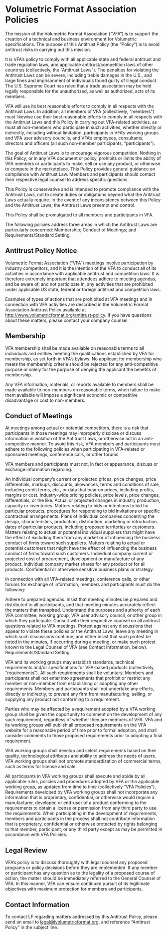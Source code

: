 # Volumetric Format Association Policies

The mission of the Volumetric Format Association (“VFA”) is to support the creation of a technical and business environment for Volumetric specifications.  The purpose of this Antitrust Policy (the “Policy”) is to avoid antitrust risks in carrying out this mission.

It is VFA’s policy to comply with all applicable state and federal antitrust and trade regulation laws, and applicable antitrust/competition laws of other countries (collectively, the “Antitrust Laws”).  The penalties for violating the Antitrust Laws can be severe, including treble damages in the U.S., and large fines and imprisonment of individuals found guilty of illegal conduct.  The U.S. Supreme Court has ruled that a trade association may be held legally responsible for the unauthorized, as well as authorized, acts of its members.

VFA will use its best reasonable efforts to comply in all respects with the Antitrust Laws.  In addition, all members of VFA (collectively, “members”) must likewise use their best reasonable efforts to comply in all respects with the Antitrust Laws and this Policy in carrying out VFA-related activities, as must all non-members who participate in such activities, whether directly or indirectly, including without limitation, participants in VFA’s working groups and VFA user advisory councils, and VFA’s employees, consultants, directors and officers (all such non-member participants, “participants”).

The goal of Antitrust Laws is to encourage vigorous competition.  Nothing in this Policy, or in any VFA document or policy, prohibits or limits the ability of VFA members or participants to make, sell or use any product, or otherwise to compete in the marketplace.  This Policy provides general guidance on compliance with Antitrust Law.  Members and participants should contact their respective legal counsel to address specific questions.

This Policy is conservative and is intended to promote compliance with the Antitrust Laws, not to create duties or obligations beyond what the Antitrust Laws actually require.  In the event of any inconsistency between this Policy and the Antitrust Laws, the Antitrust Laws preempt and control.

This Policy shall be promulgated to all members and participants in VFA.

The following policies address three areas in which the Antitrust Laws are particularly concerned: Membership; Conduct of Meetings; and Requirements/Standard Setting.

## Antitrust Policy Notice

Volumetric Format Association (“VFA”) meetings involve participation by industry competitors, and it is the intention of the VFA to conduct all of its activities in accordance with applicable antitrust and competition laws. It is therefore extremely important that attendees adhere to meeting agendas, and be aware of, and not participate in, any activities that are prohibited under applicable US state, federal or foreign antitrust and competition laws.

Examples of types of actions that are prohibited at VFA meetings and in connection with VFA activities are described in the Volumetric Format Association Antitrust Policy available at http://www.volumetricformat.org/antitrust-policy. If you have questions about these matters, please contact your company counsel.

## Membership
VFA membership shall be made available on reasonable terms to all individuals and entities meeting the qualifications established by VFA for membership, as set forth in VFA’s bylaws.  No applicant for membership who meets the membership criteria should be rejected for any anti-competitive purpose or solely for the purpose of denying the applicant the benefits of membership.

Any VFA information, materials, or reports available to members shall be made available to non-members on reasonable terms, when failure to make them available will impose a significant economic or competitive disadvantage or cost to non-members.

## Conduct of Meetings
At meetings among actual or potential competitors, there is a risk that participants in those meetings may improperly disclose or discuss information in violation of the Antitrust Laws, or otherwise act in an anti-competitive manner.  To avoid this risk, VFA members and participants must adhere to the following policies when participating in VFA-related or sponsored meetings, conference calls, or other forums.

VFA members and participants must not, in fact or appearance, discuss or exchange information regarding:

An individual company’s current or projected prices, price changes, price differentials, markups, discounts, allowances, terms and conditions of sale, including credit terms, etc., or data that bear on prices, including profits, margins or cost.
Industry-wide pricing policies, price levels, price changes, differentials, or the like.
Actual or projected changes in industry production, capacity or inventories.
Matters relating to bids or intentions to bid for particular products, procedures for responding to bid invitations or specific contractual arrangements.
Plans of individual companies concerning the design, characteristics, production, distribution, marketing or introduction dates of particular products, including proposed territories or customers.
Matters relating to actual or potential individual suppliers that might have the effect of excluding them from any market or of influencing the business conduct of firms toward such suppliers.
Matters relating to actual or potential customers that might have the effect of influencing the business conduct of firms toward such customers.
Individual company current or projected cost of procurement, development or manufacture of any product.
Individual company market shares for any product or for all products.
Confidential or otherwise sensitive business plans or strategy.

In connection with all VFA-related meetings, conference calls, or other forums for exchange of information, members and participants must do the following:

Adhere to prepared agendas.
Insist that meeting minutes be prepared and distributed to all participants, and that meeting minutes accurately reflect the matters that transpired.
Understand the purposes and authority of each VFA committee, working group, VFA user advisory council, or other group in which they participate.
Consult with their respective counsel on all antitrust questions related to VFA meetings.
Protest against any discussions that appear to violate these policies or the Antitrust Laws, leave any meeting in which such discussions continue, and either insist that such protest be noted in the minutes, if occurring during a meeting, or make such protest known to the Legal Counsel of VFA (see Contact Information, below).
Requirements/Standard Setting

VFA and its working groups may establish standards, technical requirements and/or specifications for VFA-based products (collectively, “requirements”).  All such requirements shall be voluntary.  Members and participants shall not enter into agreements that prohibit or restrict any member or non-member from establishing or adopting any other requirements.  Members and participants shall not undertake any efforts, directly or indirectly, to prevent any firm from manufacturing, selling, or supplying any product not conforming to a requirement.

Parties who may be affected by a requirement adopted by a VFA working group shall be given the opportunity to comment on the development of any such requirement, regardless of whether they are members of VFA.  VFA and its working groups will publish all proposed requirements on the VFA website for a reasonable period of time prior to formal adoption, and shall consider comments to those proposed requirements prior to adopting a final requirement.

VFA working groups shall develop and select requirements based on their quality, technological attributes and ability to address the needs of users.  VFA working groups shall not promote standardization of commercial terms, such as terms for license and sale.

All participants in VFA working groups shall execute and abide by all applicable rules, policies and procedures adopted by VFA or the applicable working group, as updated from time to time (collectively “VFA Policies”).  Requirements developed by VFA working groups shall not incorporate any information that is proprietary, confidential, or otherwise would require a manufacturer, developer, or end-user of a product conforming to the requirements to obtain a license or permission from any third party to use the requirements.  When participating in the development of requirements, members and participants in the process shall not contribute information that is proprietary, confidential or otherwise protected by rights belonging to that member, participant, or any third party except as may be permitted in accordance with VFA Policies.

## Legal Review
VFA’s policy is to discuss thoroughly with legal counsel any proposed programs or policy decisions before they are implemented.  If any member or participant has any question as to the legality of a proposed course of action, the matter should be immediately referred to the General Counsel of VFA.  In this manner, VFA can ensure continued pursuit of its legitimate objectives with maximum protection for members and participants.

## Contact Information
To contact LF regarding matters addressed by this Antitrust Policy, please send an email to legal@lvolumetricformat.org, and reference “Antitrust Policy” in the subject line.

